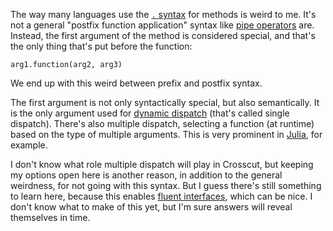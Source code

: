 The way many languages use the [`.` syntax](/daily/2025-05-24) for methods is
weird to me. It's not a general "postfix function application" syntax like
[pipe operators](/daily/2025-05-23) are. Instead, the first argument of the
method is considered special, and that's the only thing that's put before the
function:

```
arg1.function(arg2, arg3)
```

We end up with this weird between prefix and postfix syntax.

The first argument is not only syntactically special, but also semantically. It
is the only argument used for [dynamic dispatch] (that's called single
dispatch). There's also multiple dispatch, selecting a function (at runtime)
based on the type of multiple arguments. This is very prominent in [Julia], for
example.

I don't know what role multiple dispatch will play in Crosscut, but keeping my
options open here is another reason, in addition to the general weirdness, for
not going with this syntax. But I guess there's still something to learn here,
because this enables [fluent interfaces], which can be nice. I don't know what
to make of this yet, but I'm sure answers will reveal themselves in time.

[dynamic dispatch]: https://en.wikipedia.org/wiki/Dynamic_dispatch
[Julia]: https://julialang.org/
[fluent interfaces]: https://en.wikipedia.org/wiki/Fluent_interface
